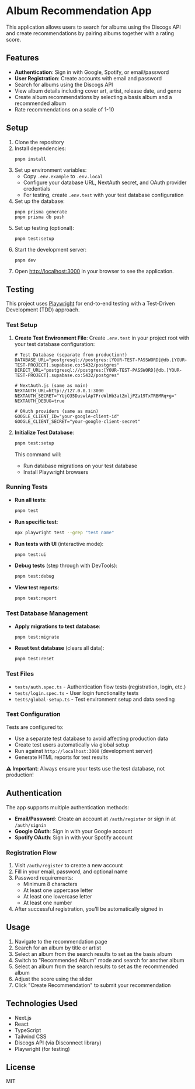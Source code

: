 # Album Recommendation App

This application allows users to search for albums using the Discogs API and create recommendations by pairing albums together with a rating score.

## Features

- **Authentication**: Sign in with Google, Spotify, or email/password
- **User Registration**: Create accounts with email and password
- Search for albums using the Discogs API
- View album details including cover art, artist, release date, and genre
- Create album recommendations by selecting a basis album and a recommended album
- Rate recommendations on a scale of 1-10

## Setup

1. Clone the repository
2. Install dependencies:
   ```
   pnpm install
   ```
3. Set up environment variables:
   - Copy `.env.example` to `.env.local`
   - Configure your database URL, NextAuth secret, and OAuth provider credentials
   - For testing, create `.env.test` with your test database configuration
4. Set up the database:
   ```
   pnpm prisma generate
   pnpm prisma db push
   ```
5. Set up testing (optional):
   ```
   pnpm test:setup
   ```
6. Start the development server:
   ```
   pnpm dev
   ```
7. Open [http://localhost:3000](http://localhost:3000) in your browser to see the application.

## Testing

This project uses [Playwright](https://playwright.dev/) for end-to-end testing with a Test-Driven Development (TDD) approach.

### Test Setup

1. **Create Test Environment File**:
   Create `.env.test` in your project root with your test database configuration:

   ```env
   # Test Database (separate from production!)
   DATABASE_URL="postgresql://postgres:[YOUR-TEST-PASSWORD]@db.[YOUR-TEST-PROJECT].supabase.co:5432/postgres"
   DIRECT_URL="postgresql://postgres:[YOUR-TEST-PASSWORD]@db.[YOUR-TEST-PROJECT].supabase.co:5432/postgres"

   # NextAuth.js (same as main)
   NEXTAUTH_URL=http://127.0.0.1:3000
   NEXTAUTH_SECRET="YUjO35DuswlAp7FroWlHb3atZmljPZa19TxTRBMRq+g="
   NEXTAUTH_DEBUG=true

   # OAuth providers (same as main)
   GOOGLE_CLIENT_ID="your-google-client-id"
   GOOGLE_CLIENT_SECRET="your-google-client-secret"
   ```

2. **Initialize Test Database**:
   ```bash
   pnpm test:setup
   ```
   This command will:
   - Run database migrations on your test database
   - Install Playwright browsers

### Running Tests

- **Run all tests**:

  ```bash
  pnpm test
  ```

- **Run specific test**:

  ```bash
  npx playwright test --grep "test name"
  ```

- **Run tests with UI** (interactive mode):

  ```bash
  pnpm test:ui
  ```

- **Debug tests** (step through with DevTools):

  ```bash
  pnpm test:debug
  ```

- **View test reports**:
  ```bash
  pnpm test:report
  ```

### Test Database Management

- **Apply migrations to test database**:

  ```bash
  pnpm test:migrate
  ```

- **Reset test database** (clears all data):
  ```bash
  pnpm test:reset
  ```

### Test Files

- `tests/auth.spec.ts` - Authentication flow tests (registration, login, etc.)
- `tests/login.spec.ts` - User login functionality tests
- `tests/global-setup.ts` - Test environment setup and data seeding

### Test Configuration

Tests are configured to:

- Use a separate test database to avoid affecting production data
- Create test users automatically via global setup
- Run against `http://localhost:3000` (development server)
- Generate HTML reports for test results

**⚠️ Important**: Always ensure your tests use the test database, not production!

## Authentication

The app supports multiple authentication methods:

- **Email/Password**: Create an account at `/auth/register` or sign in at `/auth/signin`
- **Google OAuth**: Sign in with your Google account
- **Spotify OAuth**: Sign in with your Spotify account

### Registration Flow

1. Visit `/auth/register` to create a new account
2. Fill in your email, password, and optional name
3. Password requirements:
   - Minimum 8 characters
   - At least one uppercase letter
   - At least one lowercase letter
   - At least one number
4. After successful registration, you'll be automatically signed in

## Usage

1. Navigate to the recommendation page
2. Search for an album by title or artist
3. Select an album from the search results to set as the basis album
4. Switch to "Recommended Album" mode and search for another album
5. Select an album from the search results to set as the recommended album
6. Adjust the score using the slider
7. Click "Create Recommendation" to submit your recommendation

## Technologies Used

- Next.js
- React
- TypeScript
- Tailwind CSS
- Discogs API (via Disconnect library)
- Playwright (for testing)

## License

MIT
